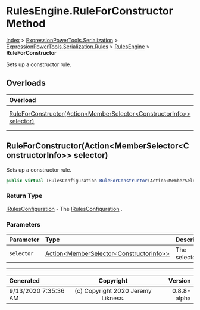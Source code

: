 ﻿# RulesEngine.RuleForConstructor Method

[Index](../index.md) > [ExpressionPowerTools.Serialization](ExpressionPowerTools.Serialization.a.md) > [ExpressionPowerTools.Serialization.Rules](ExpressionPowerTools.Serialization.Rules.n.md) > [RulesEngine](ExpressionPowerTools.Serialization.Rules.RulesEngine.cs.md) > **RuleForConstructor**

Sets up a constructor rule.

## Overloads

| Overload | Description |
| :-- | :-- |
| [RuleForConstructor(Action&lt;MemberSelector&lt;ConstructorInfo>> selector)](#ruleforconstructoractionmemberselectorconstructorinfo-selector) | Sets up a constructor rule. |
## RuleForConstructor(Action&lt;MemberSelector&lt;ConstructorInfo>> selector)

Sets up a constructor rule.

```csharp
public virtual IRulesConfiguration RuleForConstructor(Action<MemberSelector<ConstructorInfo>> selector)
```

### Return Type

 [IRulesConfiguration](ExpressionPowerTools.Serialization.Signatures.IRulesConfiguration.i.md)  - The [IRulesConfiguration](ExpressionPowerTools.Serialization.Signatures.IRulesConfiguration.i.md) .

### Parameters

| Parameter | Type | Description |
| :-- | :-- | :-- |
| `selector` | [Action&lt;MemberSelector&lt;ConstructorInfo>>](https://docs.microsoft.com/dotnet/api/system.action-1) | The selector. |



---

| Generated | Copyright | Version |
| :-- | :-: | --: |
| 9/13/2020 7:35:36 AM | (c) Copyright 2020 Jeremy Likness. | 0.8.8-alpha |
